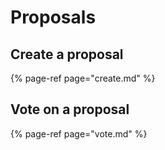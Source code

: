 # Proposals

## Create a proposal

{% page-ref page="create.md" %}

## Vote on a proposal

{% page-ref page="vote.md" %}

